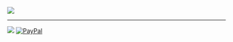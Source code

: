 ![](https://github-readme-stats.vercel.app/api?username=danilipari&theme=blueberry&hide_border=false&include_all_commits=false&count_private=true)<br/>
<!-- ![](https://github-readme-stats.vercel.app/api/top-langs/?username=danilipari&theme=blueberry&hide_border=false&include_all_commits=false&count_private=true&layout=compact) -->
<!-- ![](https://github-readme-streak-stats.herokuapp.com/?user=danilipari&theme=blueberry&hide_border=false) -->

---
[![](https://visitcount.itsvg.in/api?id=danilipari&icon=0&color=1)](https://visitcount.itsvg.in)
[![PayPal](https://img.shields.io/badge/PayPal-00457C?style=for-the-badge&logo=paypal&logoColor=white)](https://paypal.me/paypal.me/liparidani) 

<!-- Proudly created with GPRM ( https://gprm.itsvg.in ) -->
